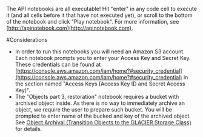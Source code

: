 The API notebooks are all executable! Hit "enter" in any code cell to execute it (and all cells before it that have not executed yet), or scroll to the bottom of the notebook and click "Play notebook". For more information, see [http://apinotebook.com](http://apinotebook.com).

#Considerations

- In order to run this notebooks you will need an Amazon S3 account. Each notebook prompts you to enter your Access Key and Secret Key. These credentials can be found at [https://console.aws.amazon.com/iam/home?#security_credential](https://console.aws.amazon.com/iam/home?#security_credential) in the section named "Access Keys (Access Key ID and Secret Access Key)".
- The "Objects part 3, restoration" notebook requires a bucket with archived object inside. As there is no way to immediately archive an object, we require the user to prepare such bucket. You will be prompted to enter name of the bucked and key of the archived object. See [Object Archival (Transition Objects to the GLACIER Storage Class)](http://docs.aws.amazon.com/AmazonS3/latest/dev/object-archival.html) for details.
